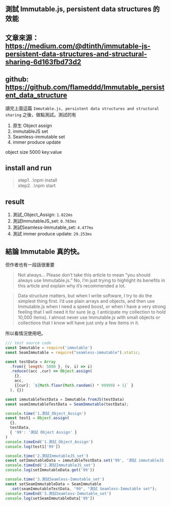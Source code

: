 ## 測試 Immutable.js, persistent data structures 的效能
## 文章來源： https://medium.com/@dtinth/immutable-js-persistent-data-structures-and-structural-sharing-6d163fbd73d2
## github: https://github.com/flameddd/Immutable_persistent_data_structure

讀完上面這篇 `Immutable.js, persistent data structures and structural sharing` 之後，做點測試。測試的有
 1. 原生 Object assign
 2. immutableJS set
 3. Seamless-immutable set
 4. immer produce update

object size 5000 key:value

## install and run
 > step1. .\npm install  
 > step2. .\npm start

## result
 1. 測試_Object_Assign: `1.822ms`
 2. 測試ImmutableJS_set: `0.783ms`
 3. 測試Seamless-Immutable_set: `4.477ms`
 4. 測試 immer produce update: `29.253ms`

## 結論 Immutable 真的快。
但作者也有一段話很重要
> Not always…
Please don’t take this article to mean “you should always use Immutable.js.” No, I’m just trying to highlight its benefits in this article and explain why it’s recommended a lot.

> Data structure matters, but when I write software, I try to do the simplest thing first. I’d use plain arrays and objects, and then use Immutable.js when I need a speed boost, or when I have a very strong feeling that I will need it for sure (e.g. I anticipate my collection to hold 10,000 items). I almost never use Immutable.js with small objects or collections that I know will have just only a few items in it.

所以看情況使用吧。

```js
/// test source code
const Immutable = require('immutable')
const SeamImmutable = require("seamless-immutable").static;

const testData = Array
  .from({ length: 5000 }, (v, i) => i)
  .reduce((acc ,cur) => Object.assign(
    {},
    acc,
    {[cur]: `${Math.floor(Math.random() * 99999) + 1}` }
  ), {})

const immutableTestData = Immutable.fromJS(testData)
const seamImmutableTestData = SeamImmutable(testData);

console.time('1.測試_Object_Assign')
const test1 = Object.assign(
  {},
  testData,
  { '99': '測試 Object Assign' }
)
console.timeEnd('1.測試_Object_Assign')
console.log(test1['99'])

console.time('2.測試ImmutableJS_set')
const setImmutableData = immutableTestData.set('99', '測試 immutableJS set')
console.timeEnd('2.測試ImmutableJS_set')
console.log(setImmutableData.get('99'))

console.time('3.測試Seamless-Immutable_set')
const setSeamImmutableData = SeamImmutable
  .set(seamImmutableTestData, "99", "測試 Seamless-Immutable set");
console.timeEnd('3.測試Seamless-Immutable_set')
console.log(setSeamImmutableData['99'])
```

